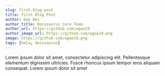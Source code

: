 ```yaml
---
slug: first-blog-post
title: First Blog Post
author: Gao Wei
author_title: Docusaurus Core Team
author_url: https://github.com/wgao19
author_image_url: https://github.com/wgao19.png
image: https://github.com/wgao19.png
tags: [hola, docusaurus]
---
```


Lorem ipsum dolor sit amet, consectetur adipiscing elit. Pellentesque elementum dignissim ultricies. Fusce rhoncus ipsum tempor eros aliquam consequat. Lorem ipsum dolor sit amet
